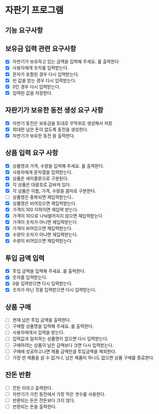 # 자판기 프로그램

## 기능 요구사항

## 보유금 입력 관련 요구사항

- [x] 자판기가 보유하고 있는 금액을 입력해 주세요. 를 출력한다
- [x] 사용자에게 숫자를 입력받는다.
- [x] 문자가 포함된 경우 다시 입력받는다.
- [x] 빈 값을 받는 경우 다시 입력받는다.
- [x] 0인 경우 다시 입력받는다.
- [x] 입력된 값을 저장한다.

## 자판기가 보유한 동전 생성 요구 사항

- [x] 자판기 동전은 보유금을 토대로 무작위로 생성해서 저장
- [x] 최대한 남은 돈이 없도록 동전을 생성한다.
- [x] 자판기가 보유한 동전 을 출력한다.

## 상품 입력 요구 사항

- [x] 상품명과 가격, 수량을 입력해 주세요. 를 출력한다.
- [x] 사용자에게 문자열을 입력받는다.
- [x] 상품은 세미콜론으로 구분된다.
- [x] 각 상품은 대괄호로 감싸져 있다.
- [x] 각 상품은 이름, 가격, 수량을 콤마로 구분한다.
- [ ] 상품명은 중복되면 재입력받는다..
- [x] 상품명은 비어있으면 재입력받는다.
- [x] 가격이 100 이하이면 재입력 받는다.
- [x] 가격이 10으로 나눠떨어지지 않으면 재입력받는다
- [x] 가격이 숫자가 아니면 재입력받는다.
- [x] 가격이 비어있으면 재입력받는다.
- [x] 수량이 숫자가 아니면 재입력받는다.
- [x] 수량이 비어있으면 재입력받는다.

## 투입 금액 입력

- [x] 투입 금액을 입력해 주세요. 를 출력한다.
- [x] 숫자를 입력받는다.
- [x] 0을 입력받으면 다시 입력받는다.
- [x] 숫자가 아닌 것을 입력받으면 다시 입력받는다.

## 상품 구매

- [ ] 현재 남은 투입 금액을 출력한다.
- [ ] 구매할 상품명을 입력해 주세요. 를 출력한다.
- [ ] 사용자에게서 입력을 받는다.
- [ ] 입력값과 일치하는 상품명이 없으면 다시 입력받는다.
- [ ] 구매하려는 상품이 남은 금액보다 크면 다시 입력받는다.
- [ ] 구매에 성공하고나면 제품 금액만큼 투입금액을 제외한다.
- [ ] 가장 싼 제품을 살 수 없거나, 남은 제품이 하나도 없으면 상품 구매를 종료한다.

## 잔돈 반환

- [ ] 잔돈 이라고 출력한다.
- [ ] 자판기가 가진 동전에서 가장 적은 갯수를 사용한다.
- [ ] 반환되는 돈은 잔돈보다 크지 않다.
- [ ] 반환되는 돈을 출력한다.